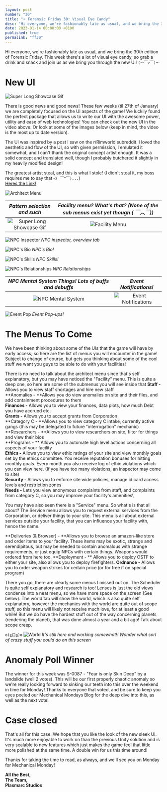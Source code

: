 ```yaml
---
layout: post
number: "30"
title: "⭐ Forensic Friday 30: Visual Eye Candy"
desc: "Hi everyone, we're fashionably late as usual, and we bring the 30th edition of Forensic Friday. This week there's a lot of visual eye candy, so grab a drink and snack and join us as we bring you through the new UI!"
date: 2023-01-14 00:00:00 +0100
published: true
permalink: "ff30"
---
```


Hi everyone, we're fashionably late as usual, and we bring the 30th edition of Forensic Friday. This week there's a lot of visual eye candy, so grab a drink and snack and join us as we bring you through the new UI!
`(～￣▽￣)～`

# New UI

![Super Long Showcase Gif](./forensic-friday-media/ff30/uiShowcase.gif)

There is good news and good news! These few weeks (til 27th of January) we are completely focused on the UI aspects of the game! We  luckily found the perfect package that allows us to write our UI with the awesome power, utility and ease of web technologies! You can check out the new UI in the video above. Or look at some of the images below (keep in mind, the video is the most up to date version).

The UI was inspired by a post I saw on the r/Rimworld subreddit. I loved the aesthetic and flow of the UI, so with given permission, I emulated it somewhat, and I can't thank the original concept artist enough. It was a solid concept and translated well, though I probably butchered it slightly in my heavily modified design!

The greatest artist steal, and this is what I stole! (I didn't steal it, my boss requires me to say that `<( ￣^￣)...`)\
[Heres the Link!](https://www.reddit.com/r/RimWorld/comments/ugpw5u/ive_been_making_a_ui_redesign_concept_for_fun_i/ )

![Architect Menu](./forensic-friday-media/ff30/architect.png)

*Pattern selection and such*             |  *Facility menu? What's that? (None of the sub menus exist yet though ( ￣︿￣))*
:-------------------------:|:-------------------------:
![Super Long Showcase Gif](./forensic-friday-media/ff30/pattern-selection.png)  |  ![Facility Menu](./forensic-friday-media/ff30/facility-menu.png)

![NPC Inspector](./forensic-friday-media/ff30/npc-inspector.png)
*NPC inspector, overview tab*  

![NPC's Bio](./forensic-friday-media/ff30/npc-bio.png)
*NPC's Bio!*  

![NPC's Skills](./forensic-friday-media/ff30/npc-skills.png)
*NPC Skills!* 

![NPC's Relationships](./forensic-friday-media/ff30/npc-relationships.png)
*NPC Relationships* 

*NPC Mental System Things! Lots of buffs and debuffs*             |  *Event Notifications!*
:-------------------------:|:-------------------------:
![NPC Mental System](./forensic-friday-media/ff30/mental-debuffs.png)  |  ![Event Notifications](./forensic-friday-media/ff30/notif.png)

![Event Pop](./forensic-friday-media/ff30/event-popup.png)
*Event Pop-ups!* 

# The Menus To Come

We have been thinking about some of the UIs that the game will have by early access, so here are the list of menus you will encounter in the game! Subject to change of course, but gets you thinking about some of the cool stuff we want you guys to be able to do with your facilities!

There is no need to talk about the architect menu since that's self explanatory, but you may have noticed the "Facility" menu. This is quite a deep one, so here are some of the submenus you will see inside that
**Staff -** Allows you to view staff shortages and hire new staff\
**Anomalies - **Allows you do view anomalies on site and their files, and add containment procedures to them\
**Finances -** Allows you to view your finances, data plots, how much Debt you have accrued etc. \
**Grants -** Allows you to accept grants from Corporation\
**Category C - **Allows you to view category C intake, currently active gangs (this may be delegated to future "interrogation" mechanic)\
**Researchers - **Allows you to view researchers on site, filter for things and view their bios\
**Programs - ** Allows you to automate high level actions concerning all aspects of your facility\
**Ethics -** Allows you to view ethic ratings of your site and view monthly goals set by the ethics committee. You receive reputation bonuses for hitting monthly goals.  Every month you also receive log of ethic violations which you can view here. (If you have too many violations, an inspector may come to site)\
**Security -** Allows you to enforce site wide policies, manage id card access levels and restriction zones\
**Needs -** Lets you view anonymous complaints from staff, and complaints from category C, so you may improve your facility's amenities\

You may have also seen there is a "Service" menu. So what's is that all about? The Service menu allows you to request external services from the Corporation, or deliver things to your site. This menu is all about external services outside your facility, that you can influence your facility with, hence the name.

**Deliveries (& Browser) - **Allows you to browse an amazon-like store and order items to your facility. These items may be exotic, strange and serendipitous, but may be needed to contain anomalous with strange requirements, or just equip NPCs with certain things. Weapons would ordered from here too.
**Deployment - ** Allows you to deploy OSTF to either your site, also allows you to deploy firefighters.
**Ordnance -** Allows you to order weapon strikes for certain price (or for free if on special program)

There you go, there are clearly some menus I missed out on. The Scheduler is quite self explanatory and research is too! Lenses is just the old views condense into a neat menu, so we have more space on the screen (See below). The world tab will show the world, which is also quite self explanatory, however the mechanics with the world are quite out of scope stuff, so this menu will likely not receive much love, for at least a good while! But we do have the hardest stuff out of the way concerning planets (rendering the planet), that was done almost a year and a bit ago! Talk about scope creep.

`o(≧口≦)o`
![World](./forensic-friday-media/ff30/world.png)
*It's still here and working somewhat!! Wonder what sort of crazy stuff you could do on this screen*

# Anomaly Poll Winner

The winner for this week was S-0087 - "Fear is only Skin Deep" by a landslide (well 2 votes). This will be our first properly chaotic anomaly so we're really looking forward to sinking our teeth into this over the weekend in time for Monday! Thanks to everyone that voted, and be sure to keep you eyes peeled our Mechanical Mondays Blog for the deep dive into this, as well as the next vote!

# Case closed

That's all for this case. We hope that you like the look of the new sleek UI. It's much more enjoyable to work on than the previous Unity solution and is very scalable to new features which just makes the game feel that little more polished at the same time. A double win for us this time around!

Thanks for taking the time to read, as always, and we'll see you on Monday for Mechanical Monday!

**All the Best,**\
**The Team,**\
**Plasmarc Studios**
